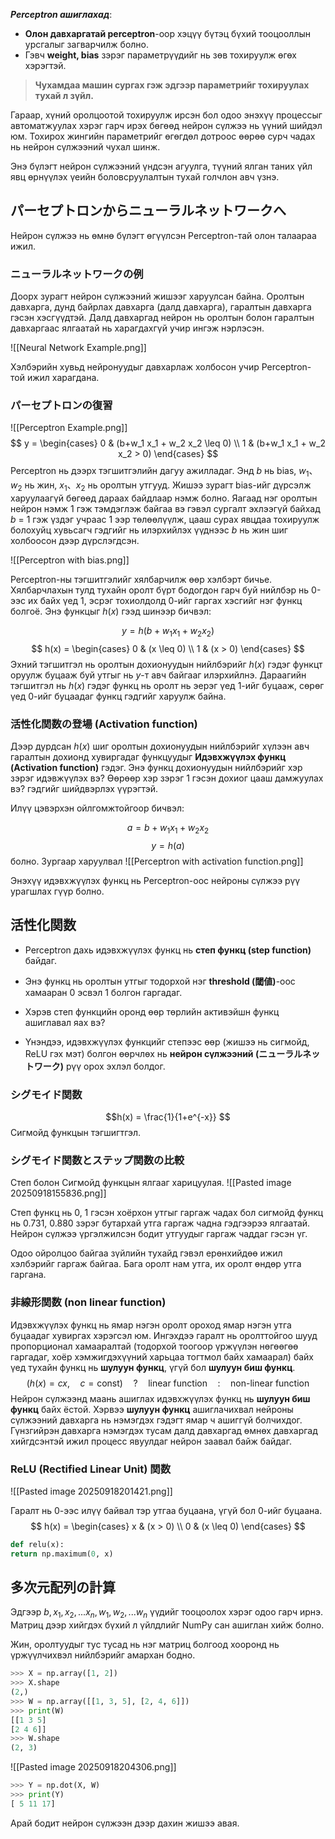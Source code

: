 ***Perceptron  ашиглахад***:
- **Олон давхаргатай perceptron**-оор хэцүү бүтэц бүхий тооцооллын урсгалыг загварчилж болно.
- Гэвч **weight, bias** зэрэг параметрүүдийг нь зөв тохируулж өгөх хэрэгтэй.

> **Чухамдаа машин сургах гэж эдгээр параметрийг тохируулах тухай л зүйл.**

Гараар, хүний оролцоотой тохируулж ирсэн бол одоо энэхүү процессыг автоматжуулах хэрэг гарч ирэх бөгөөд нейрон сүлжээ нь үүний шийдэл юм. Тохирох жингийн параметрийг өгөгдөл дотроос өөрөө сурч чадах нь нейрон сүлжээний чухал шинж.

Энэ бүлэгт нейрон сүлжээний үндсэн агуулга, түүний ялган таних үйл явц өрнүүлэх үеийн боловсруулалтын тухай голчлон авч үзнэ. 

## パーセプトロンからニューラルネットワークへ

Нейрон сүлжээ нь өмнө бүлэгт өгүүлсэн Perceptron-тай олон талаараа ижил. 

### ニューラルネットワークの例

Доорх зурагт нейрон сүлжээний жишээг харуулсан байна. Оролтын давхарга, дунд байрлах давхарга (далд давхарга), гаралтын давхарга гэсэн хэсгүүдтэй. Далд давхаргад нейрон нь оролтын болон гаралтын давхаргаас ялгаатай нь харагдахгүй учир ингэж нэрлэсэн. 

![[Neural Network Example.png]]

Хэлбэрийн хувьд нейронуудыг давхарлаж холбосон учир Perceptron-той ижил харагдана.

### パーセプトロンの復習

![[Perceptron Example.png]]
$$
y = \begin{cases}
    0 & (b+w_1 x_1 + w_2 x_2 \leq 0) \\
    1 & (b+w_1 x_1 + w_2 x_2 > 0)
\end{cases}
$$
Perceptron нь дээрх тэгшитгэлийн дагуу ажилладаг. 
Энд $b$ нь bias, $w_1、w_2$ нь жин, $x_1、x_2$ нь оролтын утгууд. Жишээ зурагт bias-ийг дүрсэлж харуулаагүй бөгөөд дараах байдлаар нэмж болно. Яагаад нэг оролтын нейрон нэмж 1 гэж тэмдэглэж байгаа вэ гэвэл сургалт эхлээгүй байхад $b$ = 1  гэж үздэг учраас 1 ээр төлөөлүүлж, цааш сурах явцдаа тохируулж болохуйц хувьсагч гэдгийг нь илэрхийлэх үүднээс $b$ нь жин шиг холбоосон дээр дүрслэгдсэн.

![[Perceptron with bias.png]]

Perceptron-ны тэгшитгэлийг хялбарчилж өөр хэлбэрт бичье. Хялбарчлахын тулд тухайн оролт бүрт бодогдон  гарч буй нийлбэр нь 0-ээс их байх үед 1, эсрэг тохиолдолд 0-ийг гаргах хэсгийг нэг функц болгоё. Энэ функцыг $h(x)$ гээд шинээр бичвэл:

$$
y = h(b + w_1x_1 + w_2x_2)
$$
$$
h(x) = \begin{cases}
    0 & (x \leq 0) \\
    1 & (x > 0)
\end{cases}
$$
Эхний тэгшитгэл нь оролтын дохионуудын нийлбэрийг  $h(x)$ гэдэг функцт оруулж буцааж буй утгыг нь $y$-т авч байгааг илэрхийлнэ. Дараагийн тэгшитгэл нь $h(x)$ гэдэг функц нь оролт нь эерэг үед 1-ийг буцааж, сөрөг үед 0-ийг буцаадаг функц гэдгийг харуулж байна.

### 活性化関数の登場 (Activation function)

Дээр дурдсан $h(x)$ шиг оролтын дохионуудын нийлбэрийг хүлээн авч гаралтын дохионд хувиргадаг функцуудыг **Идэвхжүүлэх функц (Activation function)** гэдэг.
Энэ функц дохионуудын нийлбэрийг хэр зэрэг идэвжүүлэх вэ? Өөрөөр хэр зэрэг 1 гэсэн дохиог цааш дамжуулах вэ? гэдгийг шийдвэрлэх үүрэгтэй.

Илүү цэвэрхэн ойлгомжтойгоор бичвэл:

$$a = b + w_1x_1 + w_2x_2$$
$$y=h(a)$$
болно.
Зургаар харуулвал
![[Perceptron with activation function.png]]

  Энэхүү идэвхжүүлэх функц нь Perceptron-оос нейроны сүлжээ рүү урагшлах гүүр болно.

## 活性化関数

- Perceptron дахь идэвхжүүлэх функц нь **степ функц (step function)** байдаг.
    
- Энэ функц нь оролтын утгыг тодорхой нэг **threshold (閾値)**-оос хамааран 0 эсвэл 1 болгон гаргадаг.
    
- Хэрэв степ функцийн оронд өөр төрлийн активэйшн функц ашиглавал яах вэ?
    
- Үнэндээ, идэвхжүүлэх функцийг степээс өөр (жишээ нь сигмойд, ReLU гэх мэт) болгон өөрчлөх нь **нейрон сүлжээний (ニューラルネットワーク)** рүү орох эхлэл болдог.

### シグモイド関数

$$h(x) = \frac{1}{1+e^{-x}} $$
Сигмойд функцын тэгшигтгэл.
### シグモイド関数とステップ関数の比較

Степ болон Сигмойд функцын ялгааг харицуулая.
![[Pasted image 20250918155836.png]]

Степ функц нь 0, 1 гэсэн хоёрхон утгыг гаргаж чадах бол сигмойд функц нь 0.731,  0.880 зэрэг бутархай утга гаргаж чадна гэдгээрээ ялгаатай. Нейрон сүлжээ үргэлжилсэн бодит утгуудыг гаргаж чаддаг гэсэн үг. 

Одоо ойролцоо байгаа зүйлийн тухайд гэвэл ерөнхийдөө ижил хэлбэрийг гаргаж байгаа. Бага оролт нам утга, их оролт өндөр утга гаргана.

### 非線形関数 (non linear function)

Идэвхжүүлэх функц нь ямар нэгэн оролт ороход ямар нэгэн утга буцаадаг хувиргах хэрэгсэл юм. Ингэхдээ гаралт нь оролттойгоо шууд пропорционал хамааралтай (тодорхой тоогоор үржүүлэн нөгөөгөө гаргадаг, хоёр хэмжигдэхүүний харьцаа тогтмол байх хамаарал) байх үед тухайн функц нь **шулуун функц**, үгүй бол **шулуун биш функц**.
$$(h(x) = cx, \quad c = \text{const}) \quad ? \quad \text{linear function} \quad : \quad \text{non-linear function} $$Нейрон сүлжээнд маань ашиглах идэвхжүүлэх функц нь **шулуун биш функц** байх ёстой.  Хэрвээ **шулуун функц** ашиглачихвал нейроны сүлжээний давхарга нь нэмэгдэх гэдэгт ямар ч ашиггүй болчихдог. Гүнзгийрэн давхарга нэмэгдэх тусам далд давхаргад өмнөх давхаргад хийгдсэнтэй ижил процесс явуулдаг нейрон заавал байж байдаг.
### ReLU (Rectified Linear Unit) 関数

![[Pasted image 20250918201421.png]]

Гаралт нь 0-ээс илүү байвал тэр утгаа буцаана, үгүй бол 0-ийг буцаана.
$$
h(x) = \begin{cases}
	x & (x > 0) \\
    0 & (x \leq 0) 
\end{cases}
$$
```python
def relu(x):
return np.maximum(0, x)
```

## 多次元配列の計算
 
Эдгээр $b, x_1, x_2, ... x_n, w_1, w_2, ... w_n$ үүдийг тооцоолох хэрэг одоо гарч ирнэ. 
Матриц дээр хийгдэх бүхий л үйлдлийг NumPy сан ашиглан хийж болно. 

Жин,  оролтуудыг тус тусад нь нэг матриц болгоод хооронд нь үржүүлчихвэл нийлбэрийг амархан бодно.

```python
>>> X = np.array([1, 2])
>>> X.shape
(2,)
>>> W = np.array([[1, 3, 5], [2, 4, 6]])
>>> print(W)
[[1 3 5]
[2 4 6]]
>>> W.shape
(2, 3)
```

![[Pasted image 20250918204306.png]]

```python
>>> Y = np.dot(X, W)
>>> print(Y)
[ 5 11 17]
```

Арай бодит нейрон сүлжээн дээр дахин жишээ авая.


